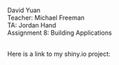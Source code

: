David Yuan <br />
Teacher: Michael Freeman <br />
TA: Jordan Hand <br />
Assignment 8: Building Applications <br /><br />

Here is a link to my shiny.io project:
